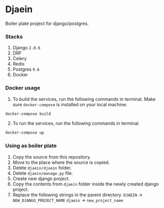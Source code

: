 # Djaein

Boiler plate project for django/postgres.

### Stacks
1. Django `2.0.6`
2. DRF
3. Celery
4. Redis
5. Postgres `9.6`
6. Docker

### Docker usage

1. To build the services, run the following commands in terminal. Make sure `docker-compose` is installed on your local machine.

```bash
docker-compose build
```

2. To run the services, run the following commands in terminal.

```bash
docker-compose up
```

### Using as boiler plate
1. Copy the source from this repository.
2. Move to the place where the source is copied.
3. Delete `djaein/djaein` folder.
4. Delete `djaein/manage.py` file.
5. Create new django project.
6. Copy the contents from `djaein` folder inside the newly created django project.
7. Replace the following strings in the parent directory.
`DJAEIN` -> `NEW_DJANGO_PROJECT_NAME`
`djaein` -> `new_project_name`
